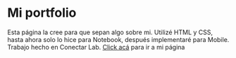 # Mi portfolio
Esta página la cree para que sepan algo sobre mi.
Utilizé HTML y CSS, hasta ahora solo lo hice para Notebook, después implementaré para Mobile.
Trabajo hecho en Conectar Lab.
<a href="https://valentinoarg.github.io/portfolio/">Click acá<a> para ir a mi página